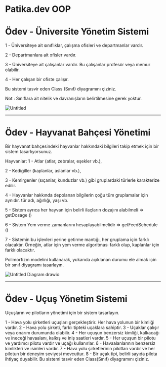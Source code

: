 # Patika.dev OOP

# Ödev - Üniversite Yönetim Sistemi

1 - Üniversiteye ait sınıflıklar, çalışma ofisleri ve departmanlar vardır.

2 - Departmanlara ait ofisler vardır.

3 - Üniversiteye ait çalışanlar vardır. Bu çalışanlar profesör veya memur olabilir.

4 - Her çalışan bir ofiste çalışır.

Bu sistemi tasvir eden Class (Sınıf) diyagramını çiziniz.

Not : Sınıflara ait nitelik ve davranışların belirtilmesine gerek yoktur.


![Untitled](https://user-images.githubusercontent.com/48656439/223553510-2be7956c-aef7-4f62-a541-46c9d289dbc6.png)


*******************************************************************


# Ödev - Hayvanat Bahçesi Yönetimi

Bir hayvanat bahçesindeki hayvanlar hakkındaki bilgileri takip etmek için bir sistem tasarlıyorsunuz.

Hayvanlar:
1 - Atlar (atlar, zebralar, eşekler vb.),

2 - Kedigiller (kaplanlar, aslanlar vb.),

3 - Kemirgenler (sıçanlar, kunduzlar vb.) gibi gruplardaki türlerle karakterize edilir.

4 - Hayvanlar hakkında depolanan bilgilerin çoğu tüm gruplamalar için aynıdır. tür adı, ağırlığı, yaşı vb.

5 - Sistem ayrıca her hayvan için belirli ilaçların dozajını alabilmeli => getDosage ()

6 - Sistem Yem verme zamanlarını hesaplayabilmelidir => getFeedSchedule ()

7 - Sistemin bu işlevleri yerine getirme mantığı, her gruplama için farklı olacaktır. Örneğin, atlar için yem verme algoritması farklı olup, kaplanlar için farklı olacaktır.

Polimorfizm modelini kullanarak, yukarıda açıklanan durumu ele almak için bir sınıf diyagramı tasarlayın.

![Untitled Diagram drawio](https://user-images.githubusercontent.com/48656439/224138124-21014748-aa81-4f51-95c5-8973bdcfc239.png)


*******************************************************************


# Ödev - Uçuş Yönetim Sistemi

Uçuşların ve pilotların yönetimi için bir sistem tasarlayın.

1 - Hava yolu şirketleri uçuşları gerçekleştirir. Her hava yolunun bir kimliği vardır.
2 - Hava yolu şirketi, farklı tipteki uçaklara sahiptir.
3 - Uçaklar çalışır veya onarım durumunda olabilir.
4 - Her uçuşun benzersiz kimliği, kalkacağı ve ineceği havaalanı, kalkış ve iniş saatleri vardır.
5 - Her uçuşun bir pilotu ve yardımcı pilotu vardır ve uçağı kullanırlar.
6 - Havaalanlarının benzersiz kimlikleri ve isimleri vardır.
7 - Hava yolu şirketlerinin pilotları vardır ve her pilotun bir deneyim seviyesi mevcuttur.
8 - Bir uçak tipi, belirli sayıda pilota ihtiyaç duyabilir.
Bu sistemi tasvir eden Class(Sınıf) diyagramını çiziniz.
